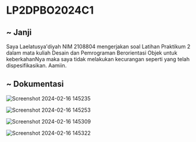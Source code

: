 # LP2DPBO2024C1

## ~ Janji 
Saya Laelatusya'diyah NIM 2108804 mengerjakan soal Latihan Praktikum 2 dalam mata kuliah Desain dan Pemrograman Berorientasi Objek untuk keberkahanNya maka saya tidak melakukan kecurangan seperti yang telah dispesifikasikan. Aamiin.

## ~ Dokumentasi

![Screenshot 2024-02-16 145235](https://github.com/Laelatusyadiyah/LP2DPBO2024C1/assets/100916724/055d867b-fac3-43cf-94d8-b2150c493276)

![Screenshot 2024-02-16 145253](https://github.com/Laelatusyadiyah/LP2DPBO2024C1/assets/100916724/a6065704-3485-44f8-a138-b0c3cc476410)

![Screenshot 2024-02-16 145309](https://github.com/Laelatusyadiyah/LP2DPBO2024C1/assets/100916724/998cc9bf-8eb4-47e5-b132-63e29090d094)

![Screenshot 2024-02-16 145322](https://github.com/Laelatusyadiyah/LP2DPBO2024C1/assets/100916724/c14facaf-312a-413d-9ee4-4b41797d0da8)

